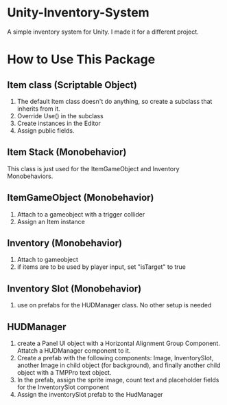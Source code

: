 # Unity-Inventory-System
A simple inventory system for Unity. I made it for a different project.

# How to Use This Package
## Item class (Scriptable Object)
1. The default Item class doesn't do anything, so create a subclass that inherits from it.
2. Override Use() in the subclass
3. Create instances in the Editor
4. Assign public fields.
   
## Item Stack (Monobehavior)
This class is just used for the ItemGameObject and Inventory Monobehaviors.

## ItemGameObject (Monobehavior)
1. Attach to a gameobject with a trigger collider
2. Assign an Item instance

## Inventory (Monobehavior)
1. Attach to gameobject
2. if items are to be used by player input, set "isTarget" to true

## Inventory Slot (Monobehavior)
1. use on prefabs for the HUDManager class. No other setup is needed

## HUDManager
1. create a Panel UI object with a Horizontal Alignment Group Component. Attatch a HUDManager component to it.
2. Create a prefab with the following components: Image, InventorySlot, another Image in child object (for background), and finally another child object with a TMPPro text object.
3. In the prefab, assign the sprite image, count text and placeholder fields for the InventorySlot component
4. Assign the inventorySlot prefab to the HudManager
  
